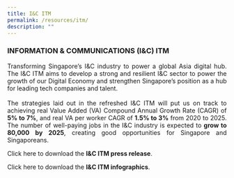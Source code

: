 ```yaml
---
title: I&C ITM
permalink: /resources/itm/
description: ""
---
```

### INFORMATION &amp; COMMUNICATIONS (I&amp;C) ITM

<p align="justify">Transforming Singapore’s I&amp;C industry to power a global Asia digital hub. The I&amp;C ITM aims to develop a strong and resilient I&amp;C sector to power the growth of our Digital Economy and strengthen Singapore’s position as a hub for leading tech companies and talent. <br><br>The strategies laid out in the refreshed I&amp;C ITM will put us on track to achieving real Value Added (VA) Compound Annual Growth Rate (CAGR) of <b>5% to 7%</b>, and real VA per worker CAGR of <b>1.5% to 3%</b> from 2020 to 2025. The number of well-paying jobs in the I&amp;C industry is expected to <b>grow to 80,000 by 2025</b>, creating good opportunities for Singapore and Singaporeans.</p>

Click here to download the <b>I&amp;C ITM press release</b>.[](/files/i&amp;c%20itm%20press%20release.pdf)

Click here to download the <b>I&amp;C ITM infographics</b>.[](/files/i&amp;c%20itm%20infographic.pdf)
